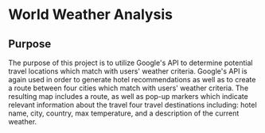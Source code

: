 # World Weather Analysis
## Purpose
The purpose of this project is to utilize Google's API to determine potential travel locations which match with users' weather criteria. Google's API is again used in order to generate hotel recommendations as well as to create a route between four cities which match with users' weather criteria. The resulting map includes a route, as well as pop-up markers which indicate relevant information about the travel four travel destinations including: hotel name, city, country, max temperature, and a description of the current weather. 
